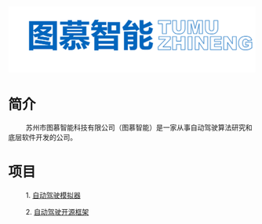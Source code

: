<p align="center"> <img alt="Logo" src="https://github.com/tumuzhineng/.github/blob/main/profile/logo.png", width = "888"></p>

# 简介

$\qquad$ 苏州市图慕智能科技有限公司（图慕智能）是一家从事自动驾驶算法研究和底层软件开发的公司。

# 项目

$\qquad$ 1. <a href="https://github.com/tum-autonomousdriving/autonomous-driving-simulator">自动驾驶模拟器</a>

$\qquad$ 2. <a href="https://github.com/tum-autonomousdriving/unified-driving">自动驾驶开源框架</a>

